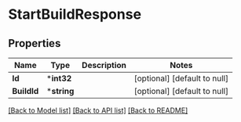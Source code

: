 # StartBuildResponse

## Properties
Name | Type | Description | Notes
------------ | ------------- | ------------- | -------------
**Id** | ***int32** |  | [optional] [default to null]
**BuildId** | ***string** |  | [optional] [default to null]

[[Back to Model list]](../README.md#documentation-for-models) [[Back to API list]](../README.md#documentation-for-api-endpoints) [[Back to README]](../README.md)


